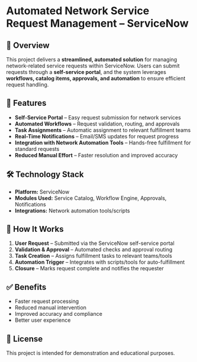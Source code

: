 # Automated Network Service Request Management – ServiceNow

## 📌 Overview

This project delivers a **streamlined, automated solution** for managing network-related service requests within ServiceNow. Users can submit requests through a **self-service portal**, and the system leverages **workflows, catalog items, approvals, and automation** to ensure efficient request handling.

## 🚀 Features

* **Self-Service Portal** – Easy request submission for network services
* **Automated Workflows** – Request validation, routing, and approvals
* **Task Assignments** – Automatic assignment to relevant fulfillment teams
* **Real-Time Notifications** – Email/SMS updates for request progress
* **Integration with Network Automation Tools** – Hands-free fulfillment for standard requests
* **Reduced Manual Effort** – Faster resolution and improved accuracy

## 🛠 Technology Stack

* **Platform:** ServiceNow
* **Modules Used:** Service Catalog, Workflow Engine, Approvals, Notifications
* **Integrations:** Network automation tools/scripts

## 📂 How It Works

1. **User Request** – Submitted via the ServiceNow self-service portal
2. **Validation & Approval** – Automated checks and approval routing
3. **Task Creation** – Assigns fulfillment tasks to relevant teams/tools
4. **Automation Trigger** – Integrates with scripts/tools for auto-fulfillment
5. **Closure** – Marks request complete and notifies the requester

## ✅ Benefits

* Faster request processing
* Reduced manual intervention
* Improved accuracy and compliance
* Better user experience

## 📄 License

This project is intended for demonstration and educational purposes.


